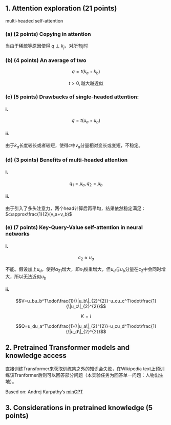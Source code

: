 ## 1. Attention exploration (21 points)
multi-headed self-attention

### (a) (2 points) Copying in attention
当由于稀疏等原因使得 $q\perp k_j$，对所有j时

### (b) (4 points) An average of two
$$q = t(k_a+k_b)$$

$$t>0, \text{越大越近似}$$

### (c) (5 points) Drawbacks of single-headed attention:
#### i.
$$q = t(u_a+u_b)$$

#### ii.
由于$k_a$长度较长或者较短，使得$c$中$v_a$分量相对变长或变短，不稳定。

### (d) (3 points) Benefits of multi-headed attention
#### i.
$$q_1=\mu_a, q_2=\mu_b$$

#### ii.
由于引入了多头注意力，两个head计算后再平均，结果依然稳定满足：$c\approx\frac{1}{2}(v_a+v_b)$

### (e) (7 points) Key-Query-Value self-attention in neural networks
#### i.
$$c_2\approx u_a$$

不能。假设加上$u_d$，使得$\alpha_{21}$增大，即$x_1$权重增大，但$u_d$与$u_b$分量在$c_2$中会同时增大，所以无法近似$u_b$

#### ii.
$$V=u_bu_b^T\odot\frac{1}{\|u_b\|_{2}^{2}}-u_cu_c^T\odot\frac{1}{\|u_c\|_{2}^{2}}$$

$$K=I$$

$$Q=u_du_a^T\odot\frac{1}{\|u_a\|_{2}^{2}}-u_cu_d^T\odot\frac{1}{\|u_d\|_{2}^{2}}$$


## 2. Pretrained  Transformer models and knowledge access
直接训练Transformer来获取训练集之外的知识会失败，在Wikipedia text上预训练该Tranformer后则可以回答部分问题（本实验任务为回答单一问题：人物出生地）。

Based on: Andrej Karpathy’s [minGPT](https://github.com/karpathy/minGPT)



## 3. Considerations in pretrained knowledge (5 points)
